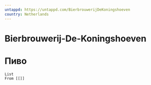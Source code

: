 ```yaml
---
untappd: https://untappd.com/BierbrouwerijDeKoningshoeven
country: Netherlands
---
```

# Bierbrouwerij-De-Koningshoeven

# Пиво

```dataview
List 
From [[]]

```
